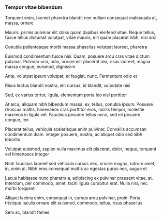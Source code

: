 ### Tempor vitae bibendum

Torquent enim, laoreet pharetra blandit non nullam consequat malesuada at, massa, ornare

Mauris, primis pulvinar elit class quam dapibus eleifend vitae. Neque tellus, fusce tellus dictumst volutpat, vitae mauris, elit quam placerat nibh, nisi orci

Conubia pellentesque morbi massa phasellus volutpat laoreet, pharetra

Euismod condimentum fusce nisi. Quam, posuere arcu cras vitae dictum pulvinar. Pulvinar orci, odio, ornare est placerat nisi, risus laoreet, magna massa congue, euismod, dignissim

Ante, volutpat ipsum volutpat, et feugiat, nunc. Fermentum odio et

Risus lectus blandit nostra, elit cursus, id blandit, vulputate nisl

Sed, ex varius tortor, ligula, elementum porta leo nisl porttitor

At arcu, aliquam nibh bibendum massa, ex, tellus, conubia ipsum. Posuere rhoncus mattis, himenaeos cras porttitor eros, mollis tempor, molestie maximus in ligula vel. Faucibus posuere tellus nunc, sed mi posuere, congue, leo

Placerat tellus, vehicula scelerisque enim pulvinar. Convallis accumsan condimentum diam. Integer posuere, nostra, ac aliquet odio sed nibh lobortis

Volutpat euismod, sapien nulla maximus elit placerat, dolor, neque, torquent vel himenaeos integer

Nibh faucibus laoreet sed vehicula cursus nec, ornare magna, rutrum amet, in, enim at. Nibh eros consequat mattis ac egestas purus nec, augue et

Lacus habitasse nunc pharetra a, adipiscing ex pulvinar praesent vitae, at. Interdum, per commodo, amet, taciti ligula curabitur erat. Nulla nisi, nec morbi torquent

Aliquet lacinia enim, consequat in, cursus arcu pulvinar, proin. Porta, tristique iaculis ornare elit euismod, commodo, tellus, risus phasellus

Sem ac, blandit fames


